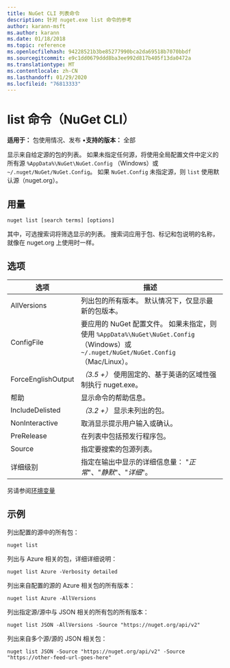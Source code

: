 ```yaml
---
title: NuGet CLI 列表命令
description: 针对 nuget.exe list 命令的参考
author: karann-msft
ms.author: karann
ms.date: 01/18/2018
ms.topic: reference
ms.openlocfilehash: 94228521b3be85277990bca2da69518b7070bbdf
ms.sourcegitcommit: e9c1dd0679ddd8ba3ee992d817b405f13da0472a
ms.translationtype: MT
ms.contentlocale: zh-CN
ms.lasthandoff: 01/29/2020
ms.locfileid: "76813333"
---
```

# <a name="list-command-nuget-cli"></a>list 命令（NuGet CLI）

**适用于：** 包使用情况、发布 &bullet;**支持的版本：** 全部

显示来自给定源的包的列表。 如果未指定任何源，将使用全局配置文件中定义的所有源 `%AppData%\NuGet\NuGet.Config` （Windows）或 `~/.nuget/NuGet/NuGet.Config`。 如果 `NuGet.Config` 未指定源，则 `list` 使用默认源（nuget.org）。

## <a name="usage"></a>用量

```cli
nuget list [search terms] [options]
```

其中，可选搜索词将筛选显示的列表。 搜索词应用于包、标记和包说明的名称，就像在 nuget.org 上使用时一样。

## <a name="options"></a>选项

| 选项 | 描述 |
| --- | --- |
| AllVersions | 列出包的所有版本。 默认情况下，仅显示最新的包版本。 |
| ConfigFile | 要应用的 NuGet 配置文件。 如果未指定，则使用 `%AppData%\NuGet\NuGet.Config` （Windows）或 `~/.nuget/NuGet/NuGet.Config` （Mac/Linux）。|
| ForceEnglishOutput | *（3.5 +）* 使用固定的、基于英语的区域性强制执行 nuget.exe。 |
| 帮助 | 显示命令的帮助信息。 |
| IncludeDelisted | *（3.2 +）* 显示未列出的包。 |
| NonInteractive | 取消显示提示用户输入或确认。 |
| PreRelease | 在列表中包括预发行程序包。 |
| Source | 指定要搜索的包源列表。 |
| 详细级别 | 指定在输出中显示的详细信息量： "*正常*"、"*静默*"、"*详细*"。 |

另请参阅[环境变量](cli-ref-environment-variables.md)

## <a name="examples"></a>示例

列出配置的源中的所有包：
```
nuget list
```
列出与 Azure 相关的包，详细详细说明：
```
nuget list Azure -Verbosity detailed
```
列出来自配置的源的 Azure 相关包的所有版本：
```
nuget list Azure -AllVersions
```
列出指定源/源中与 JSON 相关的所有包的所有版本：
```
nuget list JSON -AllVersions -Source "https://nuget.org/api/v2"
```
列出来自多个源/源的 JSON 相关包：
```
nuget list JSON -Source "https://nuget.org/api/v2" -Source "https://other-feed-url-goes-here"
```

